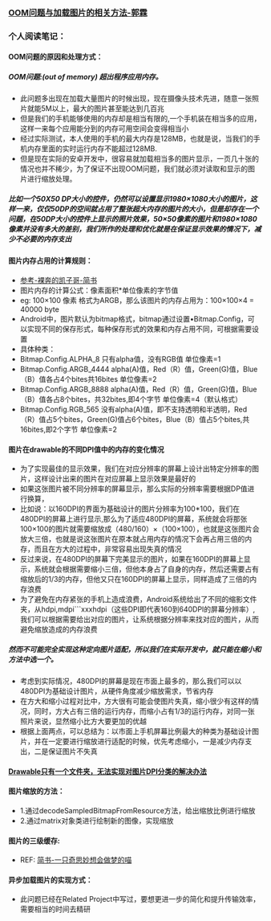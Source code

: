 ### [OOM问题与加载图片的相关方法-郭霖](http://blog.csdn.net/guolin_blog/article/details/9316683)

### 个人阅读笔记：
#### OOM问题的原因和处理方式：

##### OOM问题:(out of memory) 超出程序应用内存。
* 此问题多出现在加载大量图片的时候出现，现在摄像头技术先进，随意一张照片就能5M以上，最大的图片甚至能达到几百兆
* 但是我们的手机能够使用的内存却是相当有限的,一个手机装在相当多的应用，这样一来每个应用能分到的内存可用空间会变得相当小
* 经过实际测试，本人使用的手机的最大内存是128MB，也就是说，当我们的手机内存里面的实时运行内存不能超过128MB.
* 但是现在实际的安卓开发中，很容易就加载相当多的图片显示，一页几十张的情况也并不稀少，为了保证不出现OOM问题，我们就必须对读取和显示的图片进行缩放处理。
 
##### 比如一个50X50 DP大小的控件，仍然可以设置显示1980×1080大小的图片，这样一来，仅仅50DP的空间就占用了整张超大内存的图片的大小，但是却存在一个问题，在50DP大小的控件上显示的照片效果，50×50像素的图片和1980×1080像素并没有多大的差别，我们所作的处理和优化就是在保证显示效果的情况下，减少不必要的内存支出

#### 图片内存占用的计算规则：
* [参考-裸奔的凯子哥-简书](http://www.jianshu.com/p/312511edf94f)
* 图片内存的计算公式：像素面积*单位像素的字节值
* eg: 100×100 像素 格式为ARGB，那么该图片的内存占用为：100×100×4 = 40000 byte
* Android中，图片默认为bitmap格式，bitmap通过设置•Bitmap.Config，可以实现不同的保存形式，每种保存形式的效果和内存占用不同，可根据需要设置
* 具体种类：
* Bitmap.Config.ALPHA_8  只有alpha值，没有RGB值 单位像素=1
* Bitmap.Config.ARGB_4444 alpha(A)值，Red（R）值，Green(G)值，Blue（B）值各占4个bites共16bites 单位像素=2
* Bitmap.Config.ARGB_8888 alpha(A)值，Red（R）值，Green(G)值，Blue（B）值各占8个bites，共32bites,即4个字节 单位像素=4（默认格式）
* Bitmap.Config.RGB_565   没有alpha(A)值，即不支持透明和半透明，Red（R）值占5个bites，Green(G)值占6个bites，Blue（B）值占5个bites,共16bites,即2个字节 单位像素=2

#### 图片在drawable的不同DPI值中的内存的变化情况
* 为了实现最佳的显示效果，我们在对应分辨率的屏幕上设计出特定分辨率的图片，这样设计出来的图片在对应屏幕上显示效果是最好的
* 如果这张图片被不同分辨率的屏幕显示，那么实际的分辨率需要根据DP值进行换算，
* 比如说：以160DPI的界面为基础设计的图片分辨率为100*100，我们在480DPI的屏幕上进行显示,那么为了适应480DPI的屏幕，系统就会将那张100×100的图片就需要缩放成（480/160）×（100×100），也就是这张图片会放大三倍，也就是说这张图片在原本就占用内存的情况下会再占用三倍的内存，而且在方大的过程中，非常容易出现失真的情况
* 反过来说，在480DPI的屏幕下完美显示的图片，如果在160DPI的屏幕上显示，系统就会根据需要缩小三倍，但他本身占了自身的内存，然后还需要占有缩放后的1/3的内存，但他又只在160DPI的屏幕上显示，同样造成了三倍的内存浪费
* 为了避免在内存紧张的手机上造成浪费，Android系统给出了不同的缩影文件夹，从hdpi,mdpi```xxxhdpi（这些DPI即代表160到640DPI的屏幕分辨率）,我们可以根据需要给出对应的图片，让系统根据分辨率来找对应的图片，从而避免缩放造成的内存浪费

##### 然而不可能完全实现这种定向图片适配，所以我们在实际开发中，就只能在缩小和方法中选一个。
* 考虑到实际情况，480DPI的屏幕是现在市面上最多的，那么我们可以以480DPI为基础设计图片，从硬件角度减少缩放需求，节省内存
* 在方大和缩小过程对比中，方大很有可能会使图片失真，缩小很少有这样的情况，同时，方大占有三倍的运行内存，而缩小占有1/3的运行内存，对同一张照片来说，显然缩小比方大要更加的优越
* 根据上面两点，可以总结为：以市面上手机屏幕比例最大的种类为基础设计图片，并在一定要进行缩放进行适配的时候，优先考虑缩小，一是减少内存支出，二是保证图片不失真

#### [Drawable只有一个文件夹，无法实现对图片DPI分类的解决办法](https://github.com/fogcoding/FogLibrary/blob/master/QuestionAndSolution/Drawable%E5%8F%AA%E6%9C%89%E4%B8%80%E4%B8%AA%E6%96%87%E4%BB%B6%E5%A4%B9%EF%BC%8C%E6%97%A0%E6%B3%95%E5%88%92%E5%88%86%E5%9B%BE%E7%89%87%E7%9A%84DPI%E7%B1%BB%E5%9E%8B.md)

#### 图片缩放的方法：
* 1.通过decodeSampledBitmapFromResource方法，给出缩放比例进行缩放
* 2.通过matrix对象类进行绘制新的图像，实现缩放

#### 图片的三级缓存:
* REF: [简书-一只奇思妙想会做梦的喵](http://www.jianshu.com/p/2cd59a79ed4a)

#### 异步加载图片的实现方式：
* 此问题已经在Related Project中写过，要想更进一步的简化和提升传输效率，需要相当的时间去精研

